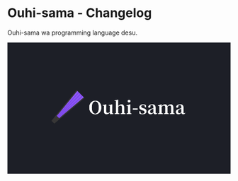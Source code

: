 # Ouhi-sama - Changelog

Ouhi-sama wa programming language desu.

![](assets/banners/horizontal/kanjiless.png)
